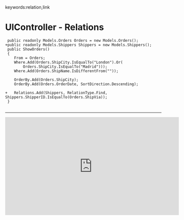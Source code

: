 ﻿keywords:relation,link
# UIController - Relations

```csdiff
 public readonly Models.Orders Orders = new Models.Orders();
+public readonly Models.Shippers Shippers = new Models.Shippers();
 public ShowOrders()
 {
    From = Orders;
    Where.Add(Orders.ShipCity.IsEqualTo("London").Or(
        Orders.ShipCity.IsEqualTo("Madrid")));
    Where.Add(Orders.ShipName.IsDifferentFrom(""));

    OrderBy.Add(Orders.ShipCity);
    OrderBy.Add(Orders.OrderDate, SortDirection.Descending);

+   Relations.Add(Shippers, RelationType.Find, Shippers.ShipperID.IsEqualTo(Orders.ShipVia));
 }
    
```
---
<iframe width="560" height="315" src="https://www.youtube.com/embed/6X7M-PbloU4?list=PL1DEQjXG2xnKwhPzEwuvVkEL7a_D9-pkL" frameborder="0" allowfullscreen></iframe>